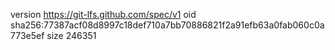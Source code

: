 version https://git-lfs.github.com/spec/v1
oid sha256:77387acf08d8997c18def710a7bb70886821f2a91efb63a0fab060c0a773e5ef
size 246351
